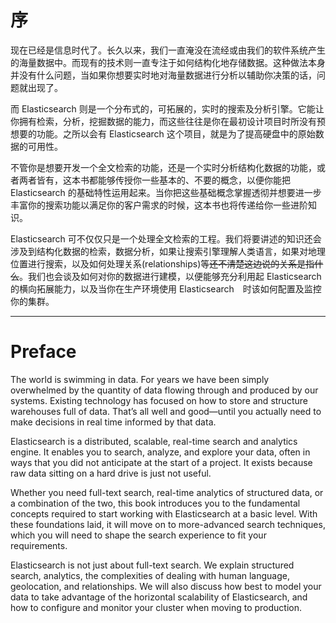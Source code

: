 # 序

现在已经是信息时代了。长久以来，我们一直淹没在流经或由我们的软件系统产生的海量数据中。而现有的技术则一直专注于如何结构化地存储数据。这种做法本身并没有什么问题，当如果你想要实时地对海量数据进行分析以辅助你决策的话，问题就出现了。

而 Elasticsearch 则是一个分布式的，可拓展的，实时的搜索及分析引擎。它能让你拥有检索，分析，挖掘数据的能力，而这些往往是你在最初设计项目时所没有预想要的功能。之所以会有 Elasticsearch 这个项目，就是为了提高硬盘中的原始数据的可用性。

不管你是想要开发一个全文检索的功能，还是一个实时分析结构化数据的功能，或者两者皆有，这本书都能够传授你一些基本的、不要的概念，以便你能把 Elasticsearch 的基础特性运用起来。当你把这些基础概念掌握透彻并想要进一步丰富你的搜索功能以满足你的客户需求的时候，这本书也将传递给你一些进阶知识。

Elasticsearch 可不仅仅只是一个处理全文检索的工程。我们将要讲述的知识还会涉及到结构化数据的检索，数据分析，如果让搜索引擎理解人类语言，如果对地理位置进行搜索，以及如何处理关系(relationships)等~~还不清楚这边说的关系是指什么~~。我们也会谈及如何对你的数据进行建模，以便能够充分利用起 Elasticsearch 的横向拓展能力，以及当你在生产环境使用 Elasticsearch　时该如何配置及监控你的集群。

***

# Preface

The world is swimming in data. For years we have been simply overwhelmed by the quantity of data flowing through and produced by our systems. Existing technology has focused on how to store and structure warehouses full of data. That’s all well and good—until you actually need to make decisions in real time informed by that data.

Elasticsearch is a distributed, scalable, real-time search and analytics engine. It enables you to search, analyze, and explore your data, often in ways that you did not anticipate at the start of a project. It exists because raw data sitting on a hard drive is just not useful.

Whether you need full-text search, real-time analytics of structured data, or a combination of the two, this book introduces you to the fundamental concepts required to start working with Elasticsearch at a basic level. With these foundations laid, it will move on to more-advanced search techniques, which you will need to shape the search experience to fit your requirements.

Elasticsearch is not just about full-text search. We explain structured search, analytics, the complexities of dealing with human language, geolocation, and relationships. We will also discuss how best to model your data to take advantage of the horizontal scalability of Elasticsearch, and how to configure and monitor your cluster when moving to production.